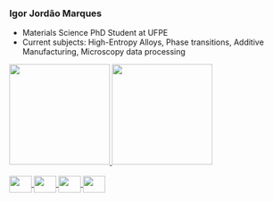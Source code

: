 ### Igor Jordão Marques

- Materials Science  PhD Student at UFPE
- Current subjects: High-Entropy Alloys, Phase transitions, Additive Manufacturing, Microscopy data processing


<div>
  <a href="https://www.researchgate.net/profile/Igor-Marques-6">
    <img height="180em" src="https://github-readme-stats.vercel.app/api?username=igorjrd&show_icons=true&theme=github_dark&include_all_commits=true"/>
    <img height="180em" src="https://github-readme-stats.vercel.app/api/top-langs/?username=igorjrd&layout=compact&langs_count=4&theme=github_dark"/>
</div>

<div style="display: inline_block"><br>
  <img align="center" height="30" width="40" src="https://cdn.jsdelivr.net/gh/devicons/devicon/icons/python/python-original.svg">
  <img align="center" height="30" width="40" src="https://cdn.jsdelivr.net/gh/devicons/devicon/icons/nodejs/nodejs-original.svg">
  <img align="center" height="30" width="40" src="https://cdn.jsdelivr.net/gh/devicons/devicon/icons/matlab/matlab-original.svg">
  <img align="center" height="30" width="40" src="https://cdn.jsdelivr.net/gh/devicons/devicon/icons/c/c-original.svg">
  </div><br>
          
